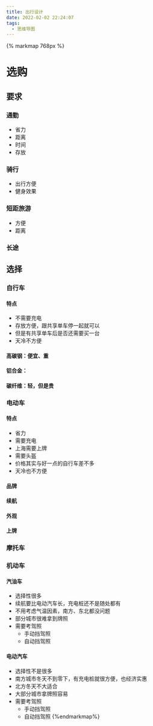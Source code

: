 ```yaml
---
title: 出行设计
date: 2022-02-02 22:24:07
tags:
  - 思维导图
---
```

{% markmap 768px %}
# 选购
## 要求
### 通勤
- 省力
- 距离
- 时间
- 存放
### 骑行
- 出行方便
- 健身效果
### 短距旅游
- 方便
- 距离
### 长途
## 选择
### 自行车
#### 特点
- 不需要充电
- 存放方便，跟共享单车停一起就可以
- 但是有共享单车后是否还需要买一台
- 天冷不方便
#### 高碳钢：便宜、重
#### 铝合金：
#### 碳纤维：轻，但是贵
### 电动车
#### 特点
- 省力
- 需要充电
- 上海需要上牌 
- 需要头盔
- 价格其实与好一点的自行车差不多
- 天冷也不方便
#### 品牌
#### 续航
#### 外观
#### 上牌
### 摩托车
### 机动车
#### 汽油车
- 选择性很多
- 续航要比电动汽车长，充电桩还不是随处都有
- 不用考虑气温因素，南方、东北都没问题
- 部分城市很难拿到牌照
- 需要考驾照
  - 手动挡驾照
  - 自动挡驾照
#### 电动汽车
- 选择性不是很多
- 南方城市冬天不到零下，有充电桩就很方便，也经济实惠
- 北方冬天不大适合
- 大部分城市拿牌照容易
- 需要考驾照
  - 手动挡驾照
  - 自动挡驾照
{%endmarkmap%}